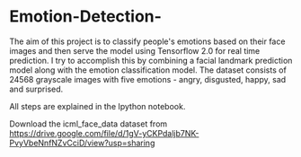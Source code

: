 # Emotion-Detection-

The aim of this project is to classify people's emotions based on their face images and then serve the model using Tensorflow 2.0 for real time prediction.
I try to accomplish this by combining a facial landmark prediction model along with the emotion classification model. The dataset consists of 24568 grayscale images with five emotions - angry, disgusted, happy, sad and surprised.

All steps are explained in the Ipython notebook.

Download the icml_face_data dataset from https://drive.google.com/file/d/1gV-yCKPdaljb7NK-PvyVbeNnfNZvCciD/view?usp=sharing

